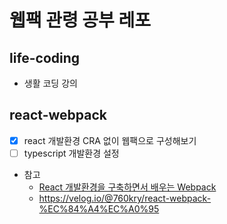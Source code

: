 # 웹팩 관령 공부 레포

## life-coding

- 생활 코딩 강의

## react-webpack

- [x] react 개발환경 CRA 없이 웹팩으로 구성해보기
- [ ] typescript 개발환경 설정
- 참고
  - [React 개발환경을 구축하면서 배우는 Webpack](https://velog.io/@jeff0720/React-%EA%B0%9C%EB%B0%9C-%ED%99%98%EA%B2%BD%EC%9D%84-%EA%B5%AC%EC%B6%95%ED%95%98%EB%A9%B4%EC%84%9C-%EB%B0%B0%EC%9A%B0%EB%8A%94-Webpack-%EA%B8%B0%EC%B4%88)
  - https://velog.io/@760kry/react-webpack-%EC%84%A4%EC%A0%95
